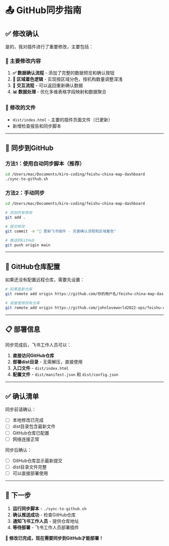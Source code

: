 # 📤 GitHub同步指南

## ✅ 修改确认

是的，我对插件进行了重要修改，主要包括：

### 🔧 主要修改内容

1. **✅ 数据确认流程** - 添加了完整的数据预览和确认按钮
2. **🎨 区域着色逻辑** - 实现按区域分色，按机构数量调整深浅
3. **🔄 交互流程** - 可以返回重新确认数据
4. **📊 数据处理** - 优化多维表格字段映射和数据聚合

### 📁 修改的文件

- `dist/index.html` - 主要的插件页面文件（已更新）
- 新增检查报告和同步脚本

---

## 🚀 同步到GitHub

### 方法1：使用自动同步脚本（推荐）

```bash
cd /Users/mac/Documents/kiro-coding/feishu-china-map-dashboard
./sync-to-github.sh
```

### 方法2：手动同步

```bash
cd /Users/mac/Documents/kiro-coding/feishu-china-map-dashboard

# 添加所有修改
git add .

# 提交修改
git commit -m "🔄 更新飞书插件 - 完善确认流程和区域着色"

# 推送到GitHub
git push origin main
```

---

## 🔗 GitHub仓库配置

如果还没有配置远程仓库，需要先设置：

```bash
# 如果是新仓库
git remote add origin https://github.com/你的用户名/feishu-china-map-dashboard.git

# 或者使用现有仓库
git remote add origin https://github.com/johnloveworld2022-ops/feishu-china-map-plugin.git
```

---

## 📋 部署信息

同步完成后，飞书工作人员可以：

1. **直接访问GitHub仓库**
2. **部署dist目录** - 无需解压，直接使用
3. **入口文件** - `dist/index.html`
4. **配置文件** - `dist/manifest.json` 和 `dist/config.json`

---

## ✅ 确认清单

同步前请确认：

- [ ] 本地修改已完成
- [ ] dist目录包含最新文件
- [ ] GitHub仓库已配置
- [ ] 网络连接正常

同步后确认：

- [ ] GitHub仓库显示最新提交
- [ ] dist目录文件完整
- [ ] 可以直接部署使用

---

## 🎯 下一步

1. **运行同步脚本** - `./sync-to-github.sh`
2. **确认推送成功** - 检查GitHub仓库
3. **通知飞书工作人员** - 提供仓库地址
4. **等待部署** - 飞书工作人员部署插件

**🎉 修改已完成，现在需要同步到GitHub才能部署！**